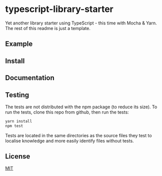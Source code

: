# typescript-library-starter

Yet another library starter using TypeScript - this time with Mocha & Yarn. The
rest of this readme is just a template.

## Example

## Install

## Documentation

## Testing

The tests are not distributed with the npm package (to reduce its size). To run
the tests, clone this repo from github, then run the tests:

```sh
yarn install
npm test
```

Tests are located in the same directories as the source files they test to
localise knowledge and more easily identify files without tests.

## License

[MIT](./LICENSE)
